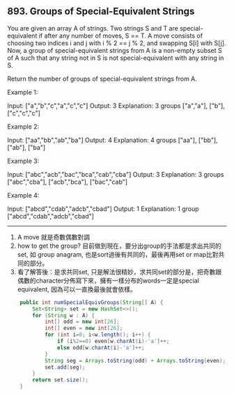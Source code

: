 ## 893. Groups of Special-Equivalent Strings

You are given an array A of strings.
Two strings S and T are special-equivalent if after any number of moves, S == T.
A move consists of choosing two indices i and j with i % 2 == j % 2, and swapping S[i] with S[j].
Now, a group of special-equivalent strings from A is a non-empty subset S of A such that any string not in S is not special-equivalent with any string in S.

Return the number of groups of special-equivalent strings from A.

Example 1:

Input: ["a","b","c","a","c","c"]
Output: 3
Explanation: 3 groups ["a","a"], ["b"], ["c","c","c"]

Example 2:

Input: ["aa","bb","ab","ba"]
Output: 4
Explanation: 4 groups ["aa"], ["bb"], ["ab"], ["ba"]

Example 3:

Input: ["abc","acb","bac","bca","cab","cba"]
Output: 3
Explanation: 3 groups ["abc","cba"], ["acb","bca"], ["bac","cab"]

Example 4:

Input: ["abcd","cdab","adcb","cbad"]
Output: 1
Explanation: 1 group ["abcd","cdab","adcb","cbad"]



---

1. A move 就是奇數偶數對調
2. how to get the group? 目前做到現在，要分出group的手法都是求出共同的set, 如 group anagram, 也是sort過後有共同的，最後再用set or map比對共同的部分。
3. 看了解答後：是求共同set, 只是解法很精妙，求共同set的部分是，把奇數跟偶數的character分佈寫下來，擁有一樣分布的words一定是special equivalent, 因為可以一直換最後就會依樣。

```java
    public int numSpecialEquivGroups(String[] A) {
        Set<String> set = new HashSet<>();
        for (String w : A) {
            int[] odd = new int[26];
            int[] even = new int[26];
            for (int i=0; i<w.length(); i++) {
                if (i%2==0) even[w.charAt(i)-'a']++;
                else odd[w.charAt(i)-'a']++;
            }
            String seg = Arrays.toString(odd) + Arrays.toString(even);
            set.add(seg);
        }
        return set.size();
    }
```